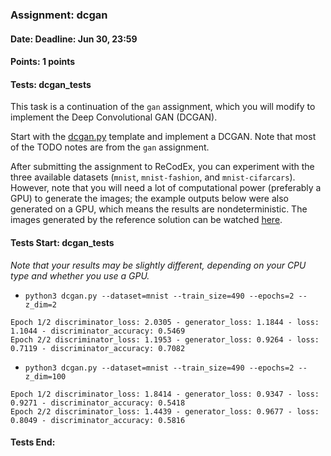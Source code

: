 ### Assignment: dcgan
#### Date: Deadline: Jun 30, 23:59
#### Points: 1 points
#### Tests: dcgan_tests

This task is a continuation of the `gan` assignment, which you will modify to
implement the Deep Convolutional GAN (DCGAN).

Start with the
[dcgan.py](https://github.com/ufal/npfl114/tree/master/labs/12/dcgan.py)
template and implement a DCGAN. Note that most of the TODO notes are from
the `gan` assignment.

After submitting the assignment to ReCodEx, you can experiment with the three
available datasets (`mnist`, `mnist-fashion`, and `mnist-cifarcars`). However,
note that you will need a lot of computational power (preferably a GPU) to
generate the images; the example outputs below were also generated on a GPU,
which means the results are nondeterministic. The images generated by the
reference solution can be watched
[here](https://ufal.mff.cuni.cz/~straka/courses/npfl114/2122/demos/dcgan.html).

#### Tests Start: dcgan_tests
_Note that your results may be slightly different, depending on your CPU type and whether you use a GPU._
- `python3 dcgan.py --dataset=mnist --train_size=490 --epochs=2 --z_dim=2`
```
Epoch 1/2 discriminator_loss: 2.0305 - generator_loss: 1.1844 - loss: 1.1044 - discriminator_accuracy: 0.5469
Epoch 2/2 discriminator_loss: 1.1953 - generator_loss: 0.9264 - loss: 0.7119 - discriminator_accuracy: 0.7082
```
- `python3 dcgan.py --dataset=mnist --train_size=490 --epochs=2 --z_dim=100`
```
Epoch 1/2 discriminator_loss: 1.8414 - generator_loss: 0.9347 - loss: 0.9271 - discriminator_accuracy: 0.5418
Epoch 2/2 discriminator_loss: 1.4439 - generator_loss: 0.9677 - loss: 0.8049 - discriminator_accuracy: 0.5816
```
#### Tests End:
